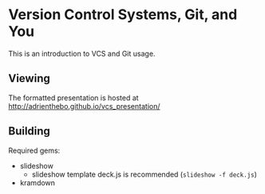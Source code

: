 Version Control Systems, Git, and You
=====================================

This is an introduction to VCS and Git usage.

Viewing
-------

The formatted presentation is hosted at http://adrienthebo.github.io/vcs_presentation/

Building
--------

Required gems:

  * slideshow
    * slideshow template deck.js is recommended (`slideshow -f deck.js`)
  * kramdown
